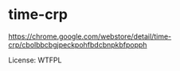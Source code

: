 # time-crp

https://chrome.google.com/webstore/detail/time-crp/cbolbbcbgjpeckpohfbdcbnpkbfpopph

License: WTFPL
